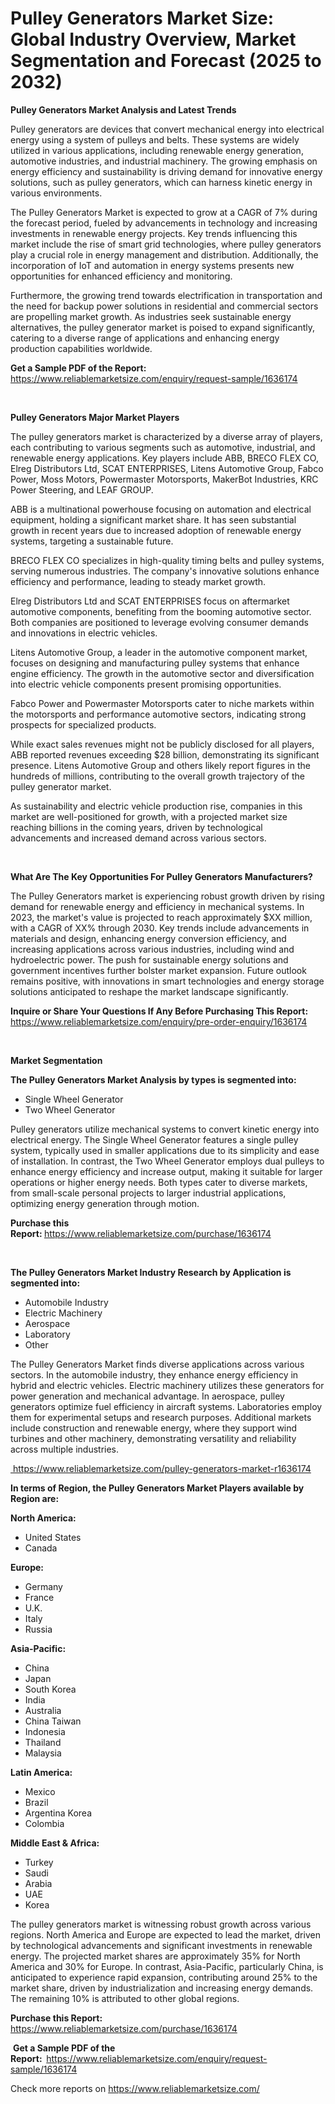 <p><h1>Pulley Generators Market Size: Global Industry Overview, Market Segmentation and Forecast (2025 to 2032)</h1></p><p><strong>Pulley Generators Market Analysis and Latest Trends</strong></p>
<p><p>Pulley generators are devices that convert mechanical energy into electrical energy using a system of pulleys and belts. These systems are widely utilized in various applications, including renewable energy generation, automotive industries, and industrial machinery. The growing emphasis on energy efficiency and sustainability is driving demand for innovative energy solutions, such as pulley generators, which can harness kinetic energy in various environments.</p><p>The Pulley Generators Market is expected to grow at a CAGR of 7% during the forecast period, fueled by advancements in technology and increasing investments in renewable energy projects. Key trends influencing this market include the rise of smart grid technologies, where pulley generators play a crucial role in energy management and distribution. Additionally, the incorporation of IoT and automation in energy systems presents new opportunities for enhanced efficiency and monitoring.</p><p>Furthermore, the growing trend towards electrification in transportation and the need for backup power solutions in residential and commercial sectors are propelling market growth. As industries seek sustainable energy alternatives, the pulley generator market is poised to expand significantly, catering to a diverse range of applications and enhancing energy production capabilities worldwide.</p></p>
<p><strong>Get a Sample PDF of the Report:&nbsp;</strong> <a href="https://www.reliablemarketsize.com/enquiry/request-sample/1636174?utm_campaign=1884&utm_medium=2&utm_source=Github&utm_content=ia&utm_term=16022025&utm_id=pulley-generators">https://www.reliablemarketsize.com/enquiry/request-sample/1636174</a></p>
<p>&nbsp;</p>
<p><strong>Pulley Generators Major Market Players</strong></p>
<p><p>The pulley generators market is characterized by a diverse array of players, each contributing to various segments such as automotive, industrial, and renewable energy applications. Key players include ABB, BRECO FLEX CO, Elreg Distributors Ltd, SCAT ENTERPRISES, Litens Automotive Group, Fabco Power, Moss Motors, Powermaster Motorsports, MakerBot Industries, KRC Power Steering, and LEAF GROUP.</p><p>ABB is a multinational powerhouse focusing on automation and electrical equipment, holding a significant market share. It has seen substantial growth in recent years due to increased adoption of renewable energy systems, targeting a sustainable future.</p><p>BRECO FLEX CO specializes in high-quality timing belts and pulley systems, serving numerous industries. The company's innovative solutions enhance efficiency and performance, leading to steady market growth.</p><p>Elreg Distributors Ltd and SCAT ENTERPRISES focus on aftermarket automotive components, benefiting from the booming automotive sector. Both companies are positioned to leverage evolving consumer demands and innovations in electric vehicles.</p><p>Litens Automotive Group, a leader in the automotive component market, focuses on designing and manufacturing pulley systems that enhance engine efficiency. The growth in the automotive sector and diversification into electric vehicle components present promising opportunities.</p><p>Fabco Power and Powermaster Motorsports cater to niche markets within the motorsports and performance automotive sectors, indicating strong prospects for specialized products.</p><p>While exact sales revenues might not be publicly disclosed for all players, ABB reported revenues exceeding $28 billion, demonstrating its significant presence. Litens Automotive Group and others likely report figures in the hundreds of millions, contributing to the overall growth trajectory of the pulley generator market.</p><p>As sustainability and electric vehicle production rise, companies in this market are well-positioned for growth, with a projected market size reaching billions in the coming years, driven by technological advancements and increased demand across various sectors.</p></p>
<p>&nbsp;</p>
<p><strong>What Are The Key Opportunities For Pulley Generators Manufacturers?</strong></p>
<p><p>The Pulley Generators market is experiencing robust growth driven by rising demand for renewable energy and efficiency in mechanical systems. In 2023, the market's value is projected to reach approximately $XX million, with a CAGR of XX% through 2030. Key trends include advancements in materials and design, enhancing energy conversion efficiency, and increasing applications across various industries, including wind and hydroelectric power. The push for sustainable energy solutions and government incentives further bolster market expansion. Future outlook remains positive, with innovations in smart technologies and energy storage solutions anticipated to reshape the market landscape significantly.</p></p>
<p><strong>Inquire or Share Your Questions If Any Before Purchasing This Report:</strong> <a href="https://www.reliablemarketsize.com/enquiry/pre-order-enquiry/1636174?utm_campaign=1884&utm_medium=2&utm_source=Github&utm_content=ia&utm_term=16022025&utm_id=pulley-generators">https://www.reliablemarketsize.com/enquiry/pre-order-enquiry/1636174</a></p>
<p>&nbsp;</p>
<p><strong>Market Segmentation</strong></p>
<p><strong>The Pulley Generators Market Analysis by types is segmented into:</strong></p>
<p><ul><li>Single Wheel Generator</li><li>Two Wheel Generator</li></ul></p>
<p><p>Pulley generators utilize mechanical systems to convert kinetic energy into electrical energy. The Single Wheel Generator features a single pulley system, typically used in smaller applications due to its simplicity and ease of installation. In contrast, the Two Wheel Generator employs dual pulleys to enhance energy efficiency and increase output, making it suitable for larger operations or higher energy needs. Both types cater to diverse markets, from small-scale personal projects to larger industrial applications, optimizing energy generation through motion.</p></p>
<p><strong>Purchase this Report:&nbsp;</strong><a href="https://www.reliablemarketsize.com/purchase/1636174?utm_campaign=1884&utm_medium=2&utm_source=Github&utm_content=ia&utm_term=16022025&utm_id=pulley-generators">https://www.reliablemarketsize.com/purchase/1636174</a></p>
<p>&nbsp;</p>
<p><strong>The Pulley Generators Market Industry Research by Application is segmented into:</strong></p>
<p><ul><li>Automobile Industry</li><li>Electric Machinery</li><li>Aerospace</li><li>Laboratory</li><li>Other</li></ul></p>
<p><p>The Pulley Generators Market finds diverse applications across various sectors. In the automobile industry, they enhance energy efficiency in hybrid and electric vehicles. Electric machinery utilizes these generators for power generation and mechanical advantage. In aerospace, pulley generators optimize fuel efficiency in aircraft systems. Laboratories employ them for experimental setups and research purposes. Additional markets include construction and renewable energy, where they support wind turbines and other machinery, demonstrating versatility and reliability across multiple industries.</p></p>
<p><a href="https://www.reliablemarketsize.com/pulley-generators-market-r1636174?utm_campaign=1884&utm_medium=2&utm_source=Github&utm_content=ia&utm_term=16022025&utm_id=pulley-generators">&nbsp;https://www.reliablemarketsize.com/pulley-generators-market-r1636174</a></p>
<p><strong>In terms of Region, the Pulley Generators Market Players available by Region are:</strong></p>
<p>
    <p> <strong> North America: </strong>
        <ul>
            <li>United States</li>
            <li>Canada</li>
        </ul>
        </p> 
    <p> <strong> Europe: </strong>
        <ul>
            <li>Germany</li>
            <li>France</li>
            <li>U.K.</li>
            <li>Italy</li>
            <li>Russia</li>
        </ul>
        </p> 
    <p> <strong> Asia-Pacific: </strong>
        <ul>
            <li>China</li>
            <li>Japan</li>
            <li>South Korea</li>
            <li>India</li>
            <li>Australia</li>
            <li>China Taiwan</li>
            <li>Indonesia</li>
            <li>Thailand</li>
            <li>Malaysia</li>
        </ul>
        </p> 
    <p> <strong> Latin America: </strong>
        <ul>
            <li>Mexico</li>
            <li>Brazil</li>
            <li>Argentina Korea</li>
            <li>Colombia</li>
        </ul>
        </p> 
    <p> <strong> Middle East & Africa: </strong>
        <ul>
            <li>Turkey</li>
            <li>Saudi</li>
            <li>Arabia</li>
            <li>UAE</li>
            <li>Korea</li>
        </ul>
    </p>
    </p>
<p><p>The pulley generators market is witnessing robust growth across various regions. North America and Europe are expected to lead the market, driven by technological advancements and significant investments in renewable energy. The projected market shares are approximately 35% for North America and 30% for Europe. In contrast, Asia-Pacific, particularly China, is anticipated to experience rapid expansion, contributing around 25% to the market share, driven by industrialization and increasing energy demands. The remaining 10% is attributed to other global regions.</p></p>
<p><strong>Purchase this Report: </strong><a href="https://www.reliablemarketsize.com/purchase/1636174?utm_campaign=1884&utm_medium=2&utm_source=Github&utm_content=ia&utm_term=16022025&utm_id=pulley-generators">https://www.reliablemarketsize.com/purchase/1636174</a></p>
<p>&nbsp;<strong>Get a Sample PDF of the Report:&nbsp;&nbsp;</strong><a href="https://www.reliablemarketsize.com/enquiry/request-sample/1636174?utm_campaign=1884&utm_medium=2&utm_source=Github&utm_content=ia&utm_term=16022025&utm_id=pulley-generators">https://www.reliablemarketsize.com/enquiry/request-sample/1636174</a></p>
<p><strong></strong></p>
<p>Check more reports on <a href="https://www.reliablemarketsize.com/?utm_campaign=1884&utm_medium=2&utm_source=Github&utm_content=ia&utm_term=16022025&utm_id=pulley-generators">https://www.reliablemarketsize.com/</a></p>